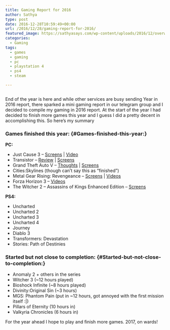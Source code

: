 ```yaml
---
title: Gaming Report for 2016
author: Sathya
type: post
date: 2016-12-28T10:59:49+00:00
url: /2016/12/28/gaming-report-for-2016/
featured_image: https://sathyasays.com/wp-content/uploads/2016/12/overwatch-FH3.jpg
categories:
  - Gaming
tags:
  - games
  - gaming
  - pc
  - playstation 4
  - ps4
  - steam

---
```

[<img class="aligncenter size-full wp-image-1494" src="https://sathyasays.com/wp-content/uploads/2016/12/overwatch-FH3.jpg" alt=""   />][1]

End of the year is here and while other services are busy sending Year in 2016 report, there sparked a mini gaming report in our telegram group and I decided to compile my gaming in 2016 report. At the start of the year I had decided to finish more games this year and I guess I did a pretty decent in accomplishing this. So here&#8217;s my summary

### Games finished this year: {#Games-finished-this-year:}

**PC:**

  * Just Cause 3 &#8211; <a href="http://steamcommunity.com/id/sathyabhat/screenshots/?appid=225540&sort=newestfirst&browsefilter=myfiles&view=imagewall" target="_blank">Screens</a> | <a href="https://www.youtube.com/playlist?list=PLxKOjmEYzYcT5eyd5_NSXV8TBkuKVy8JP" target="_blank">Video</a>
  * Transistor &#8211; <a href="https://sathyasays.com/2016/07/12/review-of-supergiant-games-transistor/" target="_blank">Review</a> | <a href="http://steamcommunity.com/id/sathyabhat/screenshots/?appid=237930&sort=newestfirst&browsefilter=myfiles&view=imagewall" target="_blank">Screens</a>
  * Grand Theft Auto V &#8211; <a href="https://sathyasays.com/2016/02/04/some-thoughts-on-grand-theft-auto/" target="_blank">Thoughts</a> | <a href="http://steamcommunity.com/id/sathyabhat/screenshots/?appid=sc_17540&sort=newestfirst&browsefilter=myfiles&view=imagewall" target="_blank">Screens</a>
  * Cities:Skylines (though can&#8217;t say this as &#8220;finished&#8221;)
  * Metal Gear Rising: Revengeance &#8211; <a href="http://steamcommunity.com/id/sathyabhat/screenshots/?appid=235460&sort=newestfirst&browsefilter=myfiles&view=imagewall" target="_blank">Screens</a> | <a href="https://www.youtube.com/playlist?list=PLxKOjmEYzYcQlo6hV52gsOeZ4Bs9MPIxJ" target="_blank">Videos</a>
  * Forza Horizon 3 &#8211; <a href="https://www.youtube.com/playlist?list=PLxKOjmEYzYcSvfDIaraL_7BgWU1ZMUNnq" target="_blank">Videos</a>
  * <div class="screenshotApp">
      <div class="screenshotAppBlock shortcut">
        <div class="screenshotAppName">
          The Witcher 2 &#8211; Assassins of Kings Enhanced Edition &#8211; <a href="http://steamcommunity.com/id/sathyabhat/screenshots/?appid=sc_112862&sort=newestfirst&browsefilter=myfiles&view=imagewall" target="_blank">Screens</a>
        </div>
      </div>
    </div>

**PS4:**

  * Uncharted
  * Uncharted 2
  * Uncharted 3
  * Uncharted 4
  * Journey
  * Diablo 3
  * Transformers: Devastation
  * Stories: Path of Destinies

### Started but not close to completion: {#Started-but-not-close-to-completion:}

  * Anomaly 2 + others in the series
  * Witcher 3 (~12 hours played)
  * Bioshock Infinite (~8 hours played)
  * Divinity:Original Sin (~3 hours)
  * MGS: Phantom Pain (put in ~12 hours, got annoyed with the first mission itself :|)
  * Pillars of Eternity (10 hours in)
  * Valkyria Chronicles (6 hours in)

For the year ahead I hope to play and finish more games. 2017, on wards!

 [1]: https://sathyasays.com/wp-content/uploads/2016/12/overwatch-FH3.jpg
